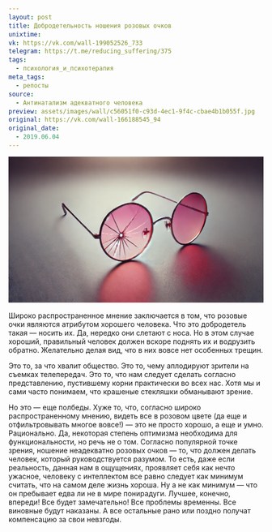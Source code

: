 ```yaml
---
layout: post
title: Добродетельность ношения розовых очков
unixtime: 
vk: https://vk.com/wall-199052526_733
telegram: https://t.me/reducing_suffering/375
tags:
  - психология_и_психотерапия
meta_tags:
  - репосты
source:
  - Антинатализм адекватного человека
preview: assets/images/wall/c56051f0-c93d-4ec1-9f4c-cbae4b1b055f.jpg
original: https://vk.com/wall-166188545_94
original_date:
  - 2019.06.04
---
```

![](assets/images/wall/c56051f0-c93d-4ec1-9f4c-cbae4b1b055f.jpg)

Широко распространенное мнение заключается в том, что розовые очки являются атрибутом хорошего человека. Что это добродетель такая — носить их. Да, нередко они слетают с носа. Но в этом случае хороший, правильный человек должен вскоре поднять их и водрузить обратно. Желательно делая вид, что в них вовсе нет особенных трещин.

Это то, за что хвалит общество. Это то, чему аплодируют зрители на съемках телепередач. Это то, что нам следует сделать согласно представлению, пустившему корни практически во всех нас. Хотя мы и сами часто понимаем, что крашеные стекляшки обманывают зрение.

Но это — еще полбеды. Хуже то, что, согласно широко распространенному мнению, видеть все в розовом цвете (да еще и отфильтровывать многое вовсе!) — это не просто хорошо, а еще и умно. Рационально. Да, некоторая степень оптимизма необходима для функциональности, но речь не о том. Согласно популярной точке зрения, ношение неадекватно розовых очков — то, что должен делать человек, который руководствуется разумом. То есть, даже если реальность, данная нам в ощущениях, проявляет себя как нечто ужасное, человеку с интеллектом все равно следует как минимум считать, что на самом деле жизнь хороша. Ну а не как минимум — что он пребывает едва ли не в мире понирадуги. Лучшее, конечно, впереди! Все будет замечательно! Все проблемы временны. Все виновные будут наказаны. А все остальные рано или поздно получат компенсацию за свои невзгоды.
